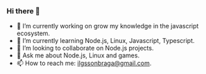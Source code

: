 ### Hi there 👋


- 🔭 I’m currently working on grow my knowledge in the javascript ecosystem.
- 🌱 I’m currently learning Node.js, Linux, Javascript, Typescript.
- 👯 I’m looking to collaborate on Node.js projects.
- 💬 Ask me about Node.js, Linux and games.
- 📫 How to reach me: ilgssonbraga@gmail.com.
